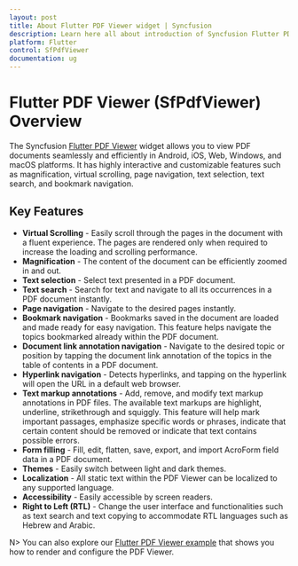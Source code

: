 ```yaml
---
layout: post
title: About Flutter PDF Viewer widget | Syncfusion
description: Learn here all about introduction of Syncfusion Flutter PDF Viewer (SfPdfViewer) widget, its features, and more.
platform: Flutter
control: SfPdfViewer
documentation: ug
---
```


# Flutter PDF Viewer (SfPdfViewer) Overview

The Syncfusion [Flutter PDF Viewer](https://www.syncfusion.com/flutter-widgets/flutter-pdf-viewer) widget allows you to view PDF documents seamlessly and efficiently in Android, iOS, Web, Windows, and macOS platforms. It has highly interactive and customizable features such as magnification, virtual scrolling, page navigation, text selection, text search, and bookmark navigation.

## Key Features

* **Virtual Scrolling** - Easily scroll through the pages in the document with a fluent experience. The pages are rendered only when required to increase the loading and scrolling performance.
* **Magnification** - The content of the document can be efficiently zoomed in and out.
* **Text selection** - Select text presented in a PDF document.
* **Text search** - Search for text and navigate to all its occurrences in a PDF document instantly.
* **Page navigation** - Navigate to the desired pages instantly.
* **Bookmark navigation** - Bookmarks saved in the document are loaded and made ready for easy navigation. This feature helps navigate the topics bookmarked already within the PDF document.
* **Document link annotation navigation** - Navigate to the desired topic or position by tapping the document link annotation of the topics in the table of contents in a PDF document.
* **Hyperlink navigation** - Detects hyperlinks, and tapping on the hyperlink will open the URL in a default web browser.
* **Text markup annotations** - Add, remove, and modify text markup annotations in PDF files. The available text markups are highlight, underline, strikethrough and squiggly. This feature will help mark important passages, emphasize specific words or phrases, indicate that certain content should be removed or indicate that text contains possible errors.
* **Form filling** - Fill, edit, flatten, save, export, and import AcroForm field data in a PDF document.
* **Themes** - Easily switch between light and dark themes.
* **Localization** - All static text within the PDF Viewer can be localized to any supported language.
* **Accessibility** - Easily accessible by screen readers.
* **Right to Left (RTL)** - Change the user interface and functionalities such as text search and text copying to accommodate RTL languages such as Hebrew and Arabic.

N> You can also explore our [Flutter PDF Viewer example](https://flutter.syncfusion.com/#/pdf-viewer/getting-started) that shows you how to render and configure the PDF Viewer.
